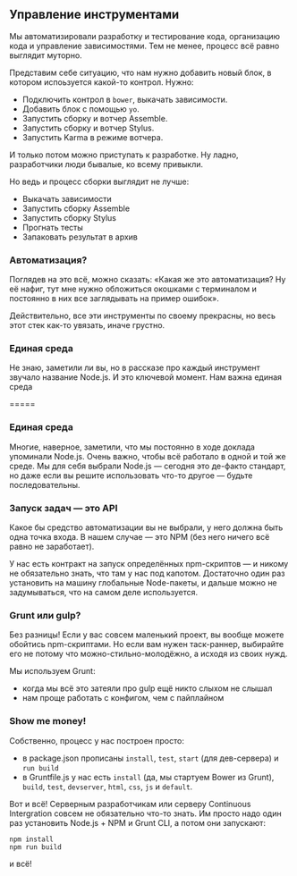 ## Управление инструментами

Мы автоматизировали разработку и тестирование кода, организацию кода и управление зависимостями. Тем не менее, процесс всё равно выглядит муторно.

Представим себе ситуацию, что нам нужно добавить новый блок, в котором испоьзуется какой-то контрол. Нужно:
* Подключить контрол в `bower`, выкачать зависимости.
* Добавить блок с помощью `yo`.
* Запустить сборку и вотчер Assemble.
* Запустить сборку и вотчер Stylus.
* Запустить Karma в режиме вотчера.

И только потом можно приступать к разработке.
Ну ладно, разработчики люди бывалые, ко всему привыкли.

Но ведь и процесс сборки выглядит не лучше:
* Выкачать зависимости
* Запустить сборку Assemble
* Запустить сборку Stylus
* Прогнать тесты
* Запаковать результат в архив

### Автоматизация?

Поглядев на это всё, можно сказать: «Какая же это автоматизация? Ну её нафиг, тут мне нужно обложиться окошками с терминалом и постоянно в них все заглядывать на пример ошибок».

Действительно, все эти инструменты по своему прекрасны, но весь этот стек как-то увязать, иначе грустно.

### Единая среда

Не знаю, заметили ли вы, но в рассказе про каждый инструмент звучало название Node.js. И это ключевой момент. Нам важна единая среда


=====

### Единая среда

Многие, наверное, заметили, что мы постоянно в ходе доклада упоминали Node.js. Очень важно, чтобы всё работало в одной и той же среде. Мы для себя выбрали Node.js — сегодня это де-факто стандарт, но даже если вы решите использовать что-то другое — будьте последовательны.

### Запуск задач — это API

Какое бы средство автоматизации вы не выбрали, у него должна быть одна точка входа. В нашем случае — это NPM (без него ничего всё равно не заработает).

У нас есть контракт на запуск определённых npm-скриптов — и никому не обязательно знать, что там у нас под капотом. Достаточно один раз установить на машину глобальные Node-пакеты, и дальше можно не задумываться, что на самом деле используется.

### Grunt или gulp? 

Без разницы! Если у вас совсем маленький проект, вы вообще можете обойтись npm-скриптами. Но если вам нужен таск-раннер, выбирайте его не потому что можно-стильно-молодёжно, а исходя из своих нужд.

Мы используем Grunt:
* когда мы всё это затеяли про gulp ещё никто слыхом не слышал
* нам проще работать с конфигом, чем с пайплайном

### Show me money!

Собственно, процесс у нас построен просто:
* в package.json прописаны `install`, `test`, `start` (для дев-сервера) и `run build`
* в Gruntfile.js у нас есть `install` (да, мы стартуем Bower из Grunt), `build`, `test`, `devserver`, `html`, `css`, `js` и `default`.

Вот и всё! Серверным разработчикам или серверу Continuous Intergration совсем не обязательно что-то знать. Им просто надо один раз установить Node.js + NPM и Grunt CLI, а потом они запускают:
```
npm install
npm run build
```
и всё!

